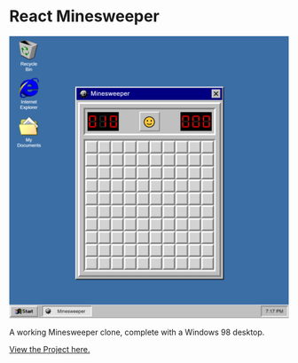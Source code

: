 # React Minesweeper

![](screenshots/Screenshot.png)

A working Minesweeper clone, complete with a Windows 98 desktop.

[View the Project here.](http://Minesweeper.MatthewWLyons.com)
